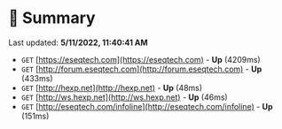 # 📖 Summary
Last updated: **5/11/2022, 11:40:41 AM**

- `GET` [https://eseqtech.com](https://eseqtech.com) - **Up** (4209ms)
- `GET` [http://forum.eseqtech.com](http://forum.eseqtech.com) - **Up** (433ms)
- `GET` [http://hexp.net](http://hexp.net) - **Up** (48ms)
- `GET` [http://ws.hexp.net](http://ws.hexp.net) - **Up** (46ms)
- `GET` [http://eseqtech.com/infoline](http://eseqtech.com/infoline) - **Up** (151ms)
